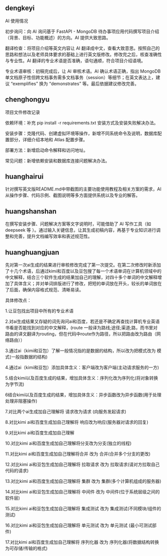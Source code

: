 ## dengkeyi

AI 使用情况

初步询问：向 AI 询问基于 FastAPI - MongoDB 待办事项应用代码撰写项目介绍（背景、目标、功能概述）的方向。AI 提供大致思路。

翻译检查：将项目介绍等英文内容让 AI 翻译成中文，查看大致意思。按照自己的思路和想法以及老师具体要求的基础上进行英文版修改。修改完之后，核查准确性与专业性。AI 翻译的专业术语是否准确，语句通顺，符合项目介绍语境。

专业术语审核：初稿完成后，让 AI 审核术语。AI 确认术语正确，指出 MongoDB 单文档原子性但跨文档事务需多文档事务（session）等细节；在英文表达上，建议 “exemplifies” 换为 “demonstrates” 等。最后依据建议修改完善。

## chenghongyu

项目文件修改记录

依赖环境：补充 pip install -r requirements.txt 安装方式及安装失败解决办法。

安装步骤：克隆代码、创建虚拟环境等操作，新增不同系统命令及说明，数据库配置部分，详细介绍本地和 Atlas 配置步骤。

部署方法：新增启动命令解释和访问地址。

常见问题：新增依赖安装和数据库连接问题解决办法。

## huanghairui
针对撰写英文版README.md中带截图的主要功能使用教程及相关方案的需求，AI从操作步骤、代码示例、截图说明等多方面提供系统以及专业的解答。

## huangshanshan
在撰写安装步骤、问题解决方案等文字说明时，可能借助了 AI 写作工具（如 deepseek 等 ）。通过输入关键信息，让其生成初稿内容，再基于专业知识进行调整和完善，提升文档编写效率和表述规范性。

## huanghuangjuan

先对第一次ai生成的结果进行审核修改完成了第一次提交。在第二次修改时新添加了十几个术语，后通过kimi和百度以及豆包搜了每一个术语单词在计算机领域中的中文解释，结合三个软件生成的结果加自己的理解，对四十多个单词的中文解释增加了具体含义；并对单词排版进行了修改，把短的单词放在开头，较长的单词放在了后面，确保内容格式规范、清晰易读。

具体修改点：

1.让豆包找出项目中所有的专业术语

2.对ai生成结果又存疑的词先询问ai和百度，若还是不确定再查找计算机专业英语书看是否能找到对应的中文解释，(route 一般译为路线;途径;渠道;路，而书里对路由的译文翻译为routing，但在代码中route作为路径，所以把路由改为路由（网络路由））

3.通过ai（kimi和豆包）了解一般情况指的是数据的结构，所以改为把模式改为 模式(一般指数据的结构)

4.通过ai（kimi和豆包）添加具体含义：客户端改为客户端(主动请求服务的一方)

5.结合kimi以及百度生成的结果，增加具体含义：序列化改为序列化(将对象转换为字节流)

6结合kimi以及百度生成的结果，增加具体含义：异步函数改为异步函数(用于处理处理非阻塞操作)

7.对比两个ai生成加自己理解将  请求改为请求 (向服务发起请求)

8.对比kimi  ai和百度生成加自己理解将 响应改为响应(服务器对请求的回复) 

9.对比kimi  ai和百度生成加自己理解

10.对比kimi  ai和百度生成加自己理解将分支改为分支(独立的线程)

11.对比kimi  ai和百度生成加自己理解将合并 改为 合并(合并多个分支的更改)

12.对比kimi  ai和豆包生成加自己理解将  拉取请求  改为 拉取请求(请对方拉取自己代码的请求)

13.对比kimi  ai和百度生成加自己理解将 集群  改为 集群(多个计算机组成的服务器)

14.对比kimi  ai和豆包生成加自己理解将 中间件 改为 中间件(位于系统层级之间的软件层)

15.对比kimi  ai和豆包生成加自己理解将  集成测试 改为 集成测试(不同模块/组件的测试)

16.对比kimi  ai和豆包生成加自己理解将 单元测试 改为 单元测试 (最小可测试部件)

17.对比kimi  ai和百度生成加自己理解将 序列化器 改为 序列化器(将数据结构转换为可存储/传输的格式)

